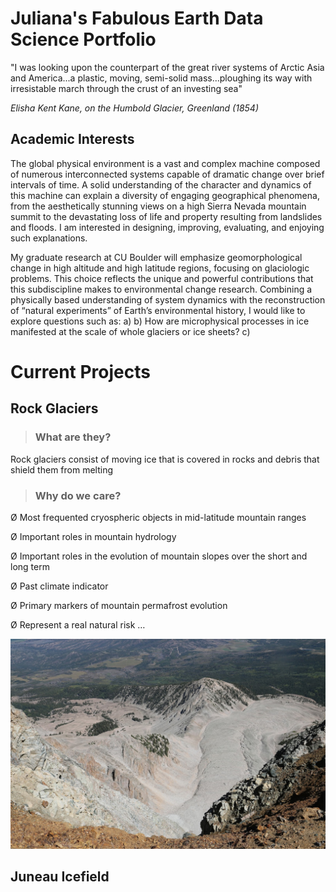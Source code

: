 # Juliana's Fabulous Earth Data Science Portfolio

"I was looking upon the counterpart of the great river systems of Arctic Asia and America...a plastic, moving, semi-solid mass...ploughing its way with irresistable march through the crust of an investing sea" 

*Elisha Kent Kane, on the Humbold Glacier, Greenland (1854)*


## Academic Interests

The global physical environment is a vast and complex machine composed of numerous interconnected systems capable of dramatic change over brief intervals of time. A solid understanding of the character and dynamics of this machine can explain a diversity of engaging geographical phenomena, from the aesthetically stunning views on a high Sierra Nevada mountain summit to the devastating loss of life and property resulting from landslides and floods. I am interested in designing, improving, evaluating, and enjoying such explanations.

My graduate research at CU Boulder will emphasize geomorphological change in high altitude and high latitude regions, focusing on glaciologic problems. This choice reflects the unique and powerful contributions that this subdiscipline makes to environmental change research. Combining a physically based understanding of system dynamics with the reconstruction of “natural experiments” of Earth’s environmental history, I would like to explore questions such as: 
a) 
b) How are microphysical processes in ice manifested at the scale of whole glaciers or ice sheets? 
c)


# Current Projects

## Rock Glaciers
> ### What are they? 
Rock glaciers consist of moving ice that is covered in rocks and debris that shield them from melting
> ### Why do we care?

Ø Most	frequented cryospheric objects in	mid-latitude	mountain	ranges		

Ø Important	roles	in	mountain hydrology

Ø Important	roles	in	the	evolution	of	mountain slopes	over	the	short	and	long term

Ø Past climate indicator

Ø Primary	markers	of	mountain	permafrost	evolution

Ø Represent	a	real	natural risk …

![Mt. Sopris, CO](img/Mt_Sopris.jpeg)

## Juneau Icefield 



